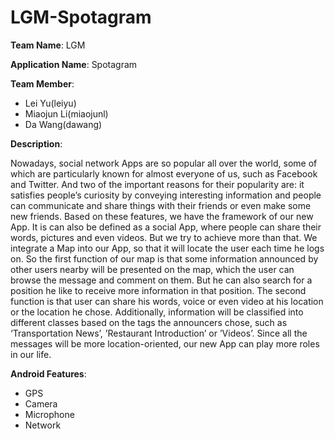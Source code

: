 # LGM-Spotagram 

**Team Name**: LGM

**Application Name**: Spotagram

**Team Member**:

+ Lei Yu(leiyu)
+ Miaojun Li(miaojunl)
+ Da Wang(dawang)

**Description**:

Nowadays, social network Apps are so popular all over the world, some of which are particularly known for almost everyone of us, such as Facebook and Twitter. And two of the important reasons for their popularity are: it satisfies people’s curiosity by conveying interesting information and people can communicate and share things with their friends or even make some new friends. Based on these features, we have the framework of our new App. It is can also be defined as a social App, where people can share their words, pictures and even videos. But we try to achieve more than that. We integrate a Map into our App, so that it will locate the user each time he logs on. So the first function of our map is that some information announced by other users nearby will be presented on the map, which the user can browse the message and comment on them. But he can also search for a position he like to receive more information in that position. The second function is that user can share his words, voice or even video at his location or the location he chose. Additionally, information will be classified into different classes based on the tags the announcers chose, such as ‘Transportation News’, ’Restaurant Introduction’ or ’Videos’. Since all the messages will be more location-oriented, our new App can play more roles in our life.

**Android Features**:

+ GPS
+ Camera
+ Microphone
+ Network
	


